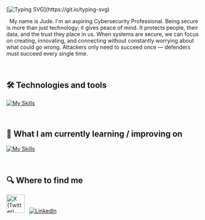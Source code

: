 

[![Typing SVG](https://readme-typing-svg.herokuapp.com?font=Press+Start+2P&size=25&duration=4000&pause=1000&color=F7DF1E&center=true&vCenter=true&width=900&lines=Bonjour;Hola;Ciao;Ni+hao;Konnichiwa;Annyeonghaseyo;Namaste;Hello%2C+World!;Hello%2C+World!)](https://git.io/typing-svg)

&nbsp;
My name is Jude. I'm an aspiring Cybersecurity Professional. Being secure is more than just technology; it gives peace of mind. It protects people, their data, and the trust they place in us. When systems are secure, we can focus on creating, innovating, and connecting without constantly worrying about what could go wrong. Attackers only need to succeed once — defenders must succeed every single time.


&nbsp;

<a name="learning-now"></a>
## 🛠 Technologies and tools
[![My Skills](https://skillicons.dev/icons?i=java,javascript,html,css,php,vscode,python)](#technologies-and-tools)


&nbsp;
<a name="learning-next"></a>
## 📖  What I am currently learning / improving on
[![My Skills](https://skillicons.dev/icons?i=linux,aws,bash,powershell)](#learning-now)


&nbsp;
## 🔍  Where to find me
[<img src="https://cdn.jsdelivr.net/gh/devicons/devicon/icons/twitter/twitter-original.svg" width="48" height="48" alt="X (Twitter)" />](https://x.com/casipongjude)
&nbsp;
[![LinkedIn](https://skillicons.dev/icons?i=linkedin)](https://www.linkedin.com/in/judecasipong)
